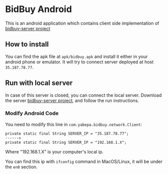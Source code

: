 # BidBuy Android

This is an android application which contains client side implementation of [bidbuy-server project](https://github.com/ybedirhanpak/bidbuy-server)

## How to install

You can find the apk file at `apk/bidbuy.apk` and install it either in your android phone or emulator.
It will try to connect server deployed at host `35.187.78.77`. 

## Run with local server

In case of this server is closed, you can connect the local server.
Download the server [bidbuy-server project](https://github.com/ybedirhanpak/bidbuy-server), and follow the run instructions.

### Modify Android Code

You need to modify this line in `com.yabepa.bidbuy.network.Client`:
``` 
private static final String SERVER_IP = "35.187.78.77";
------>
private static final String SERVER_IP = "192.168.1.X";
```

Where "192.168.1.X" is your computer's local ip.

You can find this ip with `ifconfig` command in MacOS/Linux, it will be under the `en0` section.
